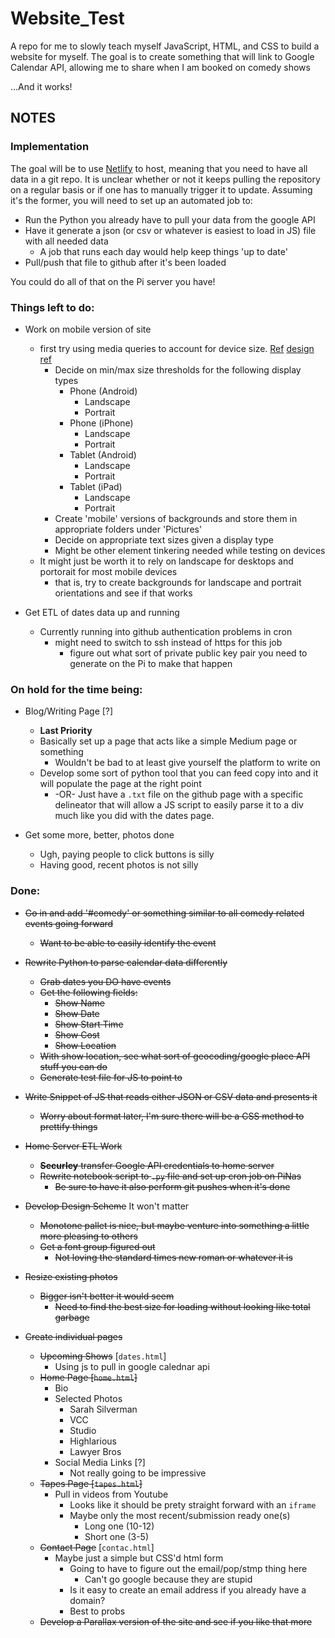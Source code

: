# Website_Test
A repo for me to slowly teach myself JavaScript, HTML, and CSS to build a website for myself. The goal is to create something that will link to Google Calendar API, allowing me to share when I am booked on comedy shows

...And it works!

## NOTES

### Implementation

The goal will be to use [Netlify](https://www.netlify.com/) to host, meaning that you need to have all data in a git repo. It is unclear whether or not it keeps pulling the repository on a regular basis or if one has to manually trigger it to update. Assuming it's the former, you will need to set up an automated job to:
 * Run the Python you already have to pull your data from the google API 
 * Have it generate a json (or csv or whatever is easiest to load in JS) file with all needed data
     * A job that runs each day would help keep things 'up to date'
 * Pull/push that file to github after it's been loaded

You could do all of that on the Pi server you have!

### Things left to do:
 * Work on mobile version of site
     * first try using media queries to account for device size. [Ref](https://www.w3schools.com/css/css_rwd_mediaqueries.asp) [design ref](https://www.webmalama.com/the-best-full-screen-background-image-sizes-for-web-design/)
          * Decide on min/max size thresholds for the following display types
               * Phone (Android)
                    * Landscape
                    * Portrait
               * Phone (iPhone)
                    * Landscape
                    * Portrait
               * Tablet (Android)
                    * Landscape
                    * Portrait
               * Tablet (iPad)
                    * Landscape
                    * Portrait
          * Create 'mobile' versions of backgrounds and store them in appropriate folders under 'Pictures'
          * Decide on appropriate text sizes given a display type
          * Might be other element tinkering needed while testing on devices
     * It might just be worth it to rely on landscape for desktops and portorait for most mobile devices
          * that is, try to create backgrounds for landscape and portrait orientations and see if that works

 * Get ETL of dates data up and running
     * Currently running into github authentication problems in cron
          * might need to switch to ssh instead of https for this job
               * figure out what sort of private public key pair you need to generate on the Pi to make that happen
     

### On hold for the time being:
 * Blog/Writing Page [?]
     * __Last Priority__
     * Basically set up a page that acts like a simple Medium page or something
          * Wouldn't be bad to at least give yourself the platform to write on
     * Develop some sort of python tool that you can feed copy into and it will populate the page at the right point
          * -OR- Just have a `.txt` file on the github page with a specific delineator that will allow a JS script to easily parse it to a div much like you did with the dates page.
 
 * Get some more, better, photos done
     * Ugh, paying people to click buttons is silly
     * Having good, recent photos is not silly



### Done:
 * ~~Go in and add '#comedy' or something similar to all comedy related events going forward~~
 	* ~~Want to be able to easily identify the event~~
 * ~~Rewrite Python to parse calendar data differently~~
     * ~~Grab dates you DO have events~~
     * ~~Get the following fields:~~
     	* ~~Show Name~~
     	* ~~Show Date~~
     	* ~~Show Start Time~~
     	* ~~Show Cost~~
     	* ~~Show Location~~
     * ~~With show location, see what sort of geocoding/google place API stuff you can do~~
     * ~~Generate test file for JS to point to~~
 * ~~Write Snippet of JS that reads either JSON or CSV data and presents it~~
 	* ~~Worry about format later, I'm sure there will be a CSS method to prettify things~~
 * ~~Home Server ETL Work~~
     * ~~__Securley__ transfer Google API credentials to home server~~
     * ~~Rewrite notebook script to `.py` file and set up cron job on PiNas~~
          * ~~Be sure to have it also perform git pushes when it's done~~
 * ~~Develop Design Scheme~~ It won't matter
     * ~~Monotone pallet is nice, but maybe venture into something a little more pleasing to others~~
     * ~~Get a font group figured out~~
          * ~~Not loving the standard times new roman or whatever it is~~
 * ~~Resize existing photos~~
     * ~~Bigger isn't better it would seem~~
          * ~~Need to find the best size for loading without looking like total garbage~~

 * ~~Create individual pages~~
     * ~~Upcoming Shows~~ [`dates.html`]
          * Using js to pull in google calednar api
     * ~~Home Page [`home.html`]~~
          * Bio
          * Selected Photos
               * Sarah Silverman
               * VCC
               * Studio
               * Highlarious
               * Lawyer Bros
          * Social Media Links [?]
               * Not really going to be impressive
     * ~~Tapes Page [`tapes.html`]~~
          * Pull in videos from Youtube
               * Looks like it should be prety straight forward with an `iframe`
               * Maybe only the most recent/submission ready one(s)
                    * Long one (10-12)
                    * Short one (3-5)
     * ~~Contact Page~~ [`contac.html`]
          * Maybe just a simple but CSS'd html form
               * Going to have to figure out the email/pop/stmp thing here
                    * Can't go google because they are stupid
               * Is it easy to create an email address if you already have a domain?
               * Best to probs 
     * ~~Develop a Parallax version of the site and see if you like that more~~
